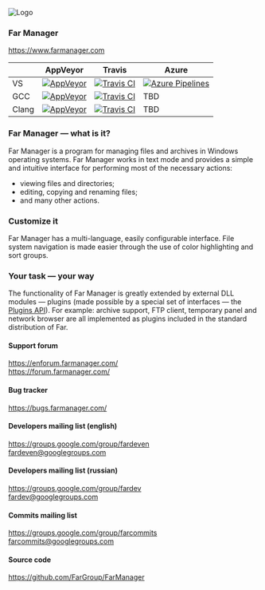 ![Logo](https://raw.githubusercontent.com/FarGroup/FarManager/master/far/Far.ico)

### Far Manager
https://www.farmanager.com

| | AppVeyor | Travis | Azure |
|-|-|-|-|
| VS | [![AppVeyor](https://img.shields.io/appveyor/ci/FarGroup/farmanager.svg?logo=appveyor)](https://ci.appveyor.com/project/FarGroup/farmanager/history) | [![Travis CI](https://img.shields.io/travis/FarGroup/FarManager.svg?logo=travis)](https://travis-ci.com/FarGroup/FarManager/builds) | [![Azure Pipelines](https://img.shields.io/azure-devops/build/FarGroup/66d0ddcf-a098-4b98-9470-1c90632c4ba3/1.svg?logo=azuredevops)](https://dev.azure.com/FarGroup/FarManager/_build?definitionId=1) |
| GCC | [![AppVeyor](https://img.shields.io/appveyor/ci/FarGroup/farmanager-5lhsj.svg?logo=appveyor)](https://ci.appveyor.com/project/FarGroup/farmanager-5lhsj/history) | [![Travis CI](https://img.shields.io/travis/FarGroup/FarManager.svg?logo=travis)](https://travis-ci.com/FarGroup/FarManager/builds) | TBD |
| Clang | [![AppVeyor](https://img.shields.io/appveyor/ci/FarGroup/farmanager-tgu1s.svg?logo=appveyor)](https://ci.appveyor.com/project/FarGroup/farmanager-tgu1s/history) | [![Travis CI](https://img.shields.io/travis/FarGroup/FarManager.svg?logo=travis)](https://travis-ci.com/FarGroup/FarManager/builds) | TBD |


### Far Manager — what is it?
Far Manager is a program for managing files and archives in Windows operating systems. Far Manager works in text mode and provides a simple and intuitive interface for performing most of the necessary actions:
* viewing files and directories;
* editing, copying and renaming files;
* and many other actions.

### Customize it
Far Manager has a multi-language, easily configurable interface. File system navigation is made easier through the use of color highlighting and sort groups.

### Your task — your way
The functionality of Far Manager is greatly extended by external DLL modules — plugins (made possible by a special set of interfaces — the [Plugins API](https://api.farmanager.com/)). For example: archive support, FTP client, temporary panel and network browser are all implemented as plugins included in the standard distribution of Far.


#### Support forum
https://enforum.farmanager.com/  
https://forum.farmanager.com/

#### Bug tracker
https://bugs.farmanager.com/

#### Developers mailing list (english)
https://groups.google.com/group/fardeven  
<fardeven@googlegroups.com>

#### Developers mailing list (russian)
https://groups.google.com/group/fardev  
<fardev@googlegroups.com>

#### Commits mailing list
https://groups.google.com/group/farcommits  
<farcommits@googlegroups.com>

#### Source code
https://github.com/FarGroup/FarManager
